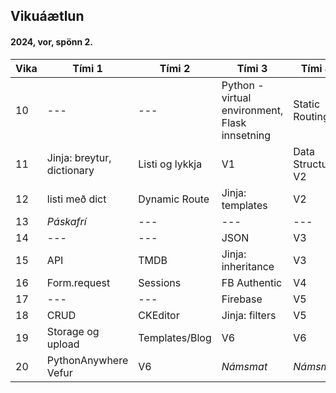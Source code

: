 ## Vikuáætlun

#### 2024, vor, spönn 2. 

| Vika | Tími 1  | Tími 2 | Tími 3 | Tími 4 | 
| --- | --- | --- | --- | --- | 
| 10 | --- | --- | Python - virtual environment, <br>Flask innsetning | Static Routing |
| 11 |  Jinja: breytur, dictionary | Listi og lykkja | V1 | Data Structure V2 |
| 12 |  listi með dict | Dynamic Route  | Jinja: templates | V2 |
| 13 | _Páskafrí_ | --- | --- | --- |
| 14 | --- | --- | JSON |  V3 |
| 15 |  API | TMDB | Jinja: inheritance  | V3 |
| 16 | Form.request | Sessions | FB Authentic |  V4 |
| 17 | --- | ---| Firebase | V5 |
| 18 | CRUD | CKEditor | Jinja: filters | V5 |
| 19 | Storage og upload | Templates/Blog | V6 | V6 | 
| 20 | PythonAnywhere Vefur | V6 | _Námsmat_ | _Námsmat_ |
